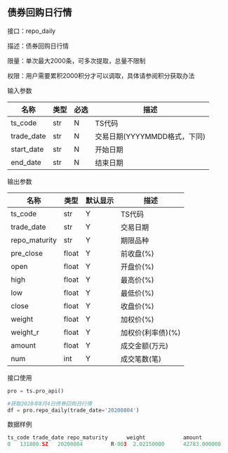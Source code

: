## 债券回购日行情

接口：repo_daily

描述：债券回购日行情

限量：单次最大2000条，可多次提取，总量不限制

权限：用户需要累积2000积分才可以调取，具体请参阅积分获取办法

输入参数

| 名称 | 类型 | 必选 | 描述 |
| --- | --- | --- | --- |
| ts_code | str | N | TS代码 |
| trade_date | str | N | 交易日期(YYYYMMDD格式，下同) |
| start_date | str | N | 开始日期 |
| end_date | str | N | 结束日期 |

输出参数

| 名称 | 类型 | 默认显示 | 描述 |
| --- | --- | --- | --- |
| ts_code | str | Y | TS代码 |
| trade_date | str | Y | 交易日期 |
| repo_maturity | str | Y | 期限品种 |
| pre_close | float | Y | 前收盘(%) |
| open | float | Y | 开盘价(%) |
| high | float | Y | 最高价(%) |
| low | float | Y | 最低价(%) |
| close | float | Y | 收盘价(%) |
| weight | float | Y | 加权价(%) |
| weight_r | float | Y | 加权价(利率债)(%) |
| amount | float | Y | 成交金额(万元) |
| num | int | Y | 成交笔数(笔) |

接口使用

```python
pro = ts.pro_api()

#获取2020年8月4日债券回购日行情
df = pro.repo_daily(trade_date='20200804')
```

数据样例

```python
ts_code trade_date repo_maturity      weight            amount
0   131800.SZ   20200804         R-003  2.02150000      42783.000000
```